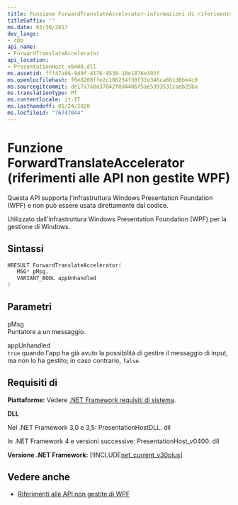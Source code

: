 ```yaml
---
title: Funzione ForwardTranslateAccelerator-informazioni di riferimento sulle API WPF non gestite
titleSuffix: ''
ms.date: 03/30/2017
dev_langs:
- cpp
api_name:
- ForwardTranslateAccelerator
api_location:
- PresentationHost_v0400.dll
ms.assetid: fff47a86-9d9f-4176-9530-10e1876e393f
ms.openlocfilehash: f6e8208ffe2c186234f30f31e346ca6b1d0be4c0
ms.sourcegitcommit: de17a7a0a37042f0d4406f5ae5393531caeb25ba
ms.translationtype: MT
ms.contentlocale: it-IT
ms.lasthandoff: 01/24/2020
ms.locfileid: "76747044"
---
```

# <a name="forwardtranslateaccelerator-function-wpf-unmanaged-api-reference"></a>Funzione ForwardTranslateAccelerator (riferimenti alle API non gestite WPF)
Questa API supporta l'infrastruttura Windows Presentation Foundation (WPF) e non può essere usata direttamente dal codice.  
  
 Utilizzato dall'infrastruttura Windows Presentation Foundation (WPF) per la gestione di Windows.  
  
## <a name="syntax"></a>Sintassi  
  
```cpp  
HRESULT ForwardTranslateAccelerator(  
   MSG* pMsg,   
   VARIANT_BOOL appUnhandled  
)  
```  
  
## <a name="parameters"></a>Parametri  
 pMsg  
 Puntatore a un messaggio.  
  
 appUnhandled  
 `true` quando l'app ha già avuto la possibilità di gestire il messaggio di input, ma non lo ha gestito; in caso contrario, `false`.  
  
## <a name="requirements"></a>Requisiti di  
 **Piattaforme:** Vedere [.NET Framework requisiti di sistema](../../get-started/system-requirements.md).  
  
 **DLL**  
  
 Nel .NET Framework 3,0 e 3,5: PresentationHostDLL. dll  
  
 In .NET Framework 4 e versioni successive: PresentationHost_v0400. dll  
  
 **Versione .NET Framework:** [!INCLUDE[net_current_v30plus](../../../../includes/net-current-v30plus-md.md)]  
  
## <a name="see-also"></a>Vedere anche

- [Riferimenti alle API non gestite di WPF](wpf-unmanaged-api-reference.md)
